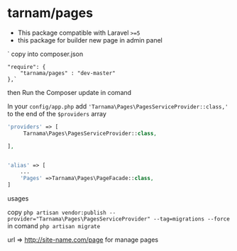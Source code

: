 
tarnam/pages
======
- This package compatible with Laravel `>=5` 
- this package for builder new page in admin panel

`   copy into composer.json

    "require": {
        "tarnama/pages" : "dev-master"
    },`
    
then Run the Composer update in comand

In your `config/app.php` add `'Tarnama\Pages\PagesServiceProvider::class,'` to the end of the `$providers` array

```php
'providers' => [
     Tarnama\Pages\PagesServiceProvider::class,

],


'alias' => [
    ...
    'Pages' =>Tarnama\Pages\PageFacade::class,
]
```

usages

copy `php artisan vendor:publish --provider="Tarnama\Pages\PagesServiceProvider" --tag=migrations --force` in comand
      `php artisan migrate`  
      
url => http://site-name.com/page for manage pages
